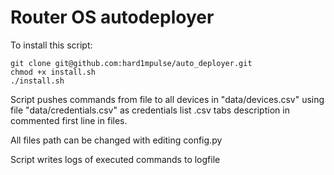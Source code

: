 # Router OS autodeployer
To install this script:
```
git clone git@github.com:hard1mpulse/auto_deployer.git
chmod +x install.sh
./install.sh
```
Script pushes commands from file to all devices in "data/devices.csv" using file "data/credentials.csv" as credentials list
.csv tabs description in commented first line in files.

All files path can be changed with editing config.py

Script writes logs of executed commands to logfile

